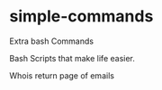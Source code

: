 # simple-commands
Extra bash Commands

Bash Scripts that make life easier.

Whois return page of emails